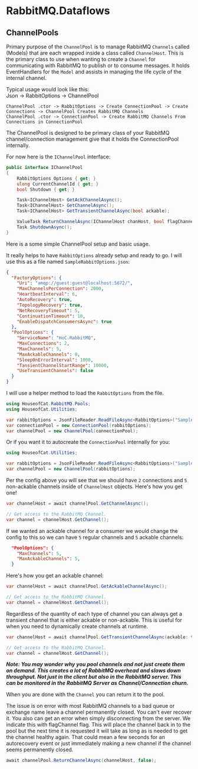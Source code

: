 ﻿# RabbitMQ.Dataflows
## ChannelPools

Primary purpose of the `ChannelPool` is to manage RabbitMQ `Channels` called (Models) that are
each wrapped inside a class called `ChannelHost`. This is the primary class to use when wanting
to create a `Channel` for communicating with RabbitMQ to publish or to consume messages. It
holds EventHandlers for the `Model` and assists in managing the life cycle of the internal
channel.

Typical usage would look like this:  
Json -> RabbitOptions -> ChannelPool

```plaintext
ChannelPool .ctor -> RabbitOptions -> Create ConnectionPool -> Create Connections -> ChannelPool Creates RabbitMQ Channels
ChannelPool .ctor -> ConnectionPool -> Create RabbitMQ Channels From Connections in ConnectionPool
```

The ChannelPool is designed to be primary class of your RabbitMQ channel/connection management
give that it holds the ConnectionPool internally.

For now here is the `IChannelPool` interface:
```csharp
public interface IChannelPool
{
    RabbitOptions Options { get; }
    ulong CurrentChannelId { get; }
    bool Shutdown { get; }

    Task<IChannelHost> GetAckChannelAsync();
    Task<IChannelHost> GetChannelAsync();
    Task<IChannelHost> GetTransientChannelAsync(bool ackable);

    ValueTask ReturnChannelAsync(IChannelHost chanHost, bool flagChannel = false);
    Task ShutdownAsync();
}
```

Here is a some simple ChannelPool setup and basic usage.

It really helps to have `RabbitOptions` already setup and ready to go.
I will use this as a file named `SampleRabbitOptions.json`:
```json
{
  "FactoryOptions": {
    "Uri": "amqp://guest:guest@localhost:5672/",
    "MaxChannelsPerConnection": 2000,
    "HeartbeatInterval": 6,
    "AutoRecovery": true,
    "TopologyRecovery": true,
    "NetRecoveryTimeout": 5,
    "ContinuationTimeout": 10,
    "EnableDispatchConsumersAsync": true
  },
  "PoolOptions": {
    "ServiceName": "HoC.RabbitMQ",
    "MaxConnections": 2,
    "MaxChannels": 5,
    "MaxAckableChannels": 0,
    "SleepOnErrorInterval": 1000,
    "TansientChannelStartRange": 10000,
    "UseTransientChannels": false
  }
}
```

I will use a helper method to load the `RabbitOptions` from the file.

```csharp
using HouseofCat.RabbitMQ.Pools;
using HouseofCat.Utilities;

var rabbitOptions = JsonFileReader.ReadFileAsync<RabbitOptions>("SampleRabbitOptions.json");
var connectionPool = new ConnectionPool(rabbitOptions);
var channelPool = new ChannelPool(connectionPool);
```

Or if you want it to autocreate the `ConnectionPool` internally for you:
```csharp
using HouseofCat.Utilities;

var rabbitOptions = JsonFileReader.ReadFileAsync<RabbitOptions>("SampleRabbitOptions.json");
var channelPool = new ChannelPool(rabbitOptions);
```

Per the config above you will see that we should have `2` connections and `5` non-ackable
channels inside of `ChannelHost` objects. Here's how you get one!

```csharp
var channelHost = await channelPool.GetChannelAsync();

// Get access to the RabbitMQ Channel. 
var channel = channelHost.GetChannel();
```

If we wanted an ackable channel for a consumer we would change the config to
this so we can have `5` regular channels and `5` ackable channels:
```json
  "PoolOptions": {
    "MaxChannels": 5,
    "MaxAckableChannels": 5,
  }
```

Here's how you get an ackable channel:
```csharp
var channelHost = await channelPool.GetAckableChannelAsync();

// Get access to the RabbitMQ Channel. 
var channel = channelHost.GetChannel();
```

Regardless of the quantity of each type of channel you can always get a transient channel
that is either ackable or non-ackable. This is useful for when you need to dynamically
create channels at runtime.

```csharp
var channelHost = await channelPool.GetTransientChannelAsync(ackable: true);

// Get access to the RabbitMQ Channel. 
var channel = channelHost.GetChannel();
```

***Note: You may wonder why you pool channels and not just create them on demand. This
creates a lot of RabbitMQ overhead and slows down throughput. Not just in the client but
also in the RabbitMQ server. This can be monitored in the RabbitMQ Server as
Channel/Connection churn.***

When you are done with the `Channel` you can return it to the pool.

The issue is on error with most RabbitMQ channels to a bad queue or exchange name leave
a channel permanently closed. You can't ever recover it. You also can get an error when
simply disconnecting from the server. We indicate this with flagChannel flag. This will
place the channel back in to the pool but the next time it is requested it will take as
long as is needed to get the channel healthy again. That could mean a few seconds for an
autorecovery event or just immediately making a new channel if the channel seems
permanently closed.

```csharp
await channelPool.ReturnChannelAsync(channelHost, false);
```